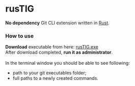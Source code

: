 # rusTIG
**No dependency** Git CLI extension written in [Rust](https://www.rust-lang.org/).
### How to use
**Download** executable from here: [rusTIG.exe](https://github.com/FireWall-e/rusTIG/raw/master/target/release/rusTIG.exe)<br/>
After download completed, **run it as administrator**.<br/>
<br/>In the terminal window you should be able to see following:
- path to your git executables folder;
- full paths to a newly created commands.

